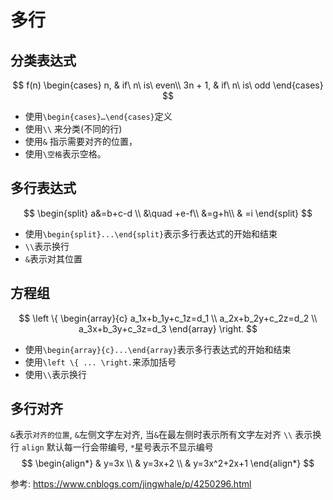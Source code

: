 # 多行

## 分类表达式

$$
f(n)
\begin{cases}
n, & if\ n\ is\ even\\
3n + 1, & if\  n\ is\ odd
\end{cases}
$$

- 使用`\begin{cases}…\end{cases}`定义
- 使用`\\` 来分类(不同的行)
- 使用`&` 指示需要对齐的位置，
- 使用`\空格`表示空格。


## 多行表达式
$$
\begin{split} 
a&=b+c-d \\ 
&\quad +e-f\\ 
&=g+h\\ 
& =i 
\end{split}
$$

- 使用`\begin{split}...\end{split}`表示多行表达式的开始和结束
- `\\`表示换行
- `&`表示对其位置


## 方程组
$$
\left \{ 
\begin{array}{c}
a_1x+b_1y+c_1z=d_1 \\ 
a_2x+b_2y+c_2z=d_2 \\ 
a_3x+b_3y+c_3z=d_3
\end{array}
\right.
$$

- 使用`\begin{array}{c}...\end{array}`表示多行表达式的开始和结束
- 使用`\left \{ ... \right.`来添加括号
- 使用`\\`表示换行



## 多行对齐
`&`表示`对齐的位置`, `&`左侧文字左对齐, 当`&`在最左侧时表示所有文字左对齐
`\\` 表示换行
`align` 默认每一行会带编号, `*`星号表示不显示编号
$$
\begin{align*}
& y=3x  \\
& y=3x+2  \\
& y=3x^2+2x+1
\end{align*}
$$

参考:
https://www.cnblogs.com/jingwhale/p/4250296.html